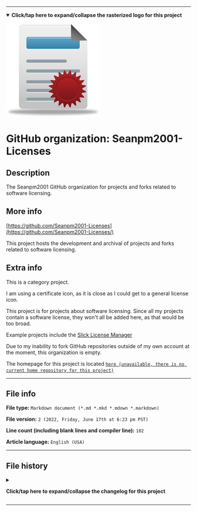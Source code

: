 
***

<!--
<details><summary><b lang="en">Click/tap here to expand/collapse the vectorized logo for this project</b></summary>

![MediaWiki_2003.svg failed to load. The file may be missing or corrupt. Check the file path for errors first.](/AdditionalInfo/2/Seanpm2001-Licenses/MediaWiki_2003.svg)

</details>
!-->

<details open><summary><b lang="en">Click/tap here to expand/collapse the rasterized logo for this project</b></summary>

![Seanpm2001-Licenses.png failed to load. The file may be missing or corrupt. Check the file path for errors first.](/AdditionalInfo/2/Seanpm2001-Licenses/Seanpm2001-Licenses.png)

</details>

# GitHub organization: Seanpm2001-Licenses

## Description

The Seanpm2001 GitHub organization for projects and forks related to software licensing.

## More info

[https://github.com/Seanpm2001-Licenses](https://github.com/Seanpm2001-Licenses/)

This project hosts the development and archival of projects and forks related to software licensing.

## Extra info

This is a category project.

I am using a certificate icon, as it is close as I could get to a general license icon.

This project is for projects about software licensing. Since all my projects contain a software license, they won't all be added here, as that would be too broad.

Example projects include the [Slick License Manager](https://github.com/seanpm2001/Slick-LM/)

<!--
As of 2022, May 27th, I don't have any projects that use for this organization yet.
!-->

Due to my inability to fork GitHub repositories outside of my own account at the moment, this organization is empty.

The homepage for this project is located [`here (unavailable, there is no current home repository for this project)`](https://www.example.com/)

<!--
There is no current home repository for this project.
!-->

***

## File info

**File type:** `Markdown document (*.md *.mkd *.mdown *.markdown)`

**File version:** `2 (2022, Friday, June 17th at 6:23 pm PST)`

**Line count (including blank lines and compiler line):** `102`

**Article language:** `English (USA)`

***

## File history

<details><summary><p lang="en"><b>Click/tap here to expand/collapse the changelog for this project</b></p></summary>

<details><summary><p lang="en"><b>Version 1 (2022, Friday, June 17th at 5:05 pm PST)</b></p></summary>

**This version was made by:** [`@seanpm2001`](https://github.com/seanpm2001/)

> Changes:

- [x] Started the file
- [x] Referenced the organization icon (raster)
<!-- [x] Referenced the organization icon (vector) !-->
- [x] Added the organization description
- [x] Added the `more info` section
- [x] Added the `extra info` section
- [x] Added the file info section
- [ ] No other changes in version 1

</details>

<details><summary><p lang="en"><b>Version 2 (2022, Friday, June 17th at 6:23 pm PST)</b></p></summary>

**This version was made by:** [`@seanpm2001`](https://github.com/seanpm2001/)

> Changes:

- [x] Updated the file info section
- [x] Added a changelog
- [ ] No other changes in version 2

</details>

</details>

***
